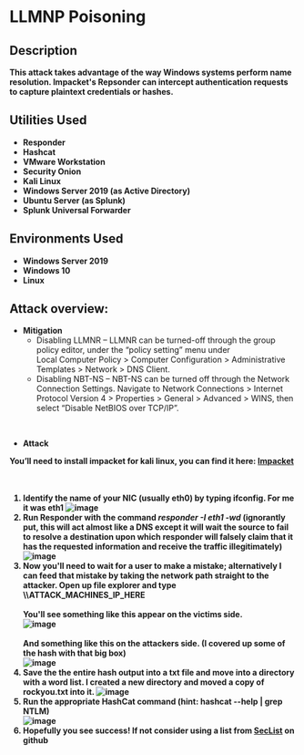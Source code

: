 <h1>LLMNP Poisoning</h1>
<b>
<h2>Description</h2>
This attack takes advantage of the way Windows systems perform name resolution. Impacket's Repsonder can intercept authentication requests to capture plaintext credentials or hashes.
<br />
 
<p align="center">
<h2>Utilities Used</h2>
 
- <b>Responder</b>
- <b>Hashcat</b>
- <b>VMware Workstation</b>
- <b>Security Onion</b>
- <b>Kali Linux</b>
- <b>Windows Server 2019 (as Active Directory)</b>
- <b>Ubuntu Server (as Splunk)</b>
- <b>Splunk Universal Forwarder</b>


<h2>Environments Used </h2>

- <b>Windows Server 2019</b>
- <b>Windows 10</b>
- <b>Linux</b>
<h2>Attack overview:</h2>

 - Mitigation</b>
   - Disabling LLMNR – LLMNR can be turned-off through
the group policy editor, under the “policy setting” menu under<br /> Local Computer Policy > Computer Configuration > Administrative Templates > Network > DNS Client.
   - Disabling NBT-NS – NBT-NS can be turned off through the Network Connection Settings. Navigate to Network Connections > Internet Protocol Version 4 > Properties > General > Advanced > WINS, then select “Disable NetBIOS over TCP/IP”.
<br />
<b>
 
 - Attack

 
You’ll need to install impacket for kali linux, you can find it here: 
[Impacket](https://github.com/fortra/impacket)<br />
<br /><br />


1. Identify the name of your NIC (usually eth0) by typing ifconfig. For me it was eth1
![image](https://github.com/AlexanderStroer/Cybersecurity-Homelab/assets/122342684/851ba128-52e2-4a1c-bc58-475fdd58ea28)<br />
1. Run Responder with the command <i> responder -I eth1 -wd </i>(ignorantly put, this will act almost like a DNS except it will wait the source to fail to resolve a destination upon which responder will falsely claim that it has the requested information and receive the traffic illegitimately)<br />
![image](https://github.com/AlexanderStroer/Cybersecurity-Homelab/assets/122342684/d8ee2913-92dc-4fde-83da-23b5d970338b)<br />
1. Now you'll need to wait for a user to make a mistake; alternatively I can feed that mistake by taking the network path straight to the attacker. Open up file explorer and type \\\ATTACK_MACHINES_IP_HERE<br /> <br />You'll see something like this appear on the victims side.<br />
![image](https://github.com/AlexanderStroer/Cybersecurity-Homelab/assets/122342684/8626effd-5e38-4573-bd08-9c67e9290afe)<br />
<br />And something like this on the attackers side. (I covered up some of the hash with that big box)<br />
![image](https://github.com/AlexanderStroer/Cybersecurity-Homelab/assets/122342684/611d9680-bafa-48fd-88d0-941d3a86b6d2)
1. Save the the entire hash output into a txt file and move into a directory with a word list. I created a new directory and moved a copy of rockyou.txt into it.
![image](https://github.com/AlexanderStroer/Cybersecurity-Homelab/assets/122342684/1d70574a-ec55-4bbf-8f41-cfd9a2ee16d1)<br />
1. Run the appropriate HashCat command (hint: hashcat --help | grep NTLM)<br />
![image](https://github.com/AlexanderStroer/Cybersecurity-Homelab/assets/122342684/1f8fa93a-3ad1-4243-b07b-c716ef05f281)
1. Hopefully you see success! If not consider using a list from [SecList](https://github.com/danielmiessler/SecLists) on github


</p>

<!--
 ```diff
- text in red
+ text in green
! text in orange
# text in gray
@@ text in purple (and bold)@@
```
--!>

